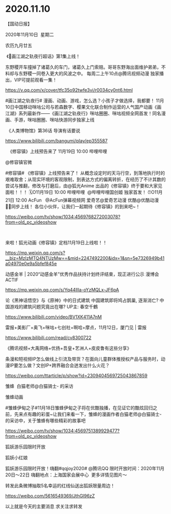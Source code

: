 ﻿#  2020.11.10



【国动日报】


2020年11月10日  星期二


农历九月廿五


 《画江湖之轨夜行超话》第1集上线！


东野稷开车撞掉了诸葛久的车门，诸葛久上门索赔。哥哥东野海出面维护弟弟，不料却与东野稷一同卷入更大的风波之中。
每周二上午10点@腾讯视频动漫 独家播出，VIP可提前观看一集！

https://v.qq.com/x/cover/tfc35o92twfe3vi/r0034cy0nt6.html

#画江湖之轨夜行# 漫画、动画、游戏，怎么选？小孩子才做选择，我都要！
11月10日中国移动咪咕公司与若森数字、樱果文化联合制作运营的人气国产动画《画江湖》系列最新作——《画江湖之轨夜行》咪咕圈圈、咪咕视频全网首发！同名漫画、手游，咪咕圈圈、咪咕快游同步独家上线




 《人类博物馆》第36话 导演有话要说

https://www.bilibili.com/bangumi/play/ep355587

 
《修容镇》上线预告来了 11月19日 10:00 哔哩哔哩  


@修容镇官微                            

#修容镇# 《修容镇》上线预告来了！
从概念设定时的天马行空，到落地执行时的艰难取舍；从现实环境的客观限制，到表达方式的偏离转折，在经历了不计其数的尝试与推翻，修改与打磨后，由@狐光Anime 出品的《修容镇》终于要和大家见面啦！！！
🗓O11月19日 10:00 哔哩哔哩  @哔哩哔哩国创姬 独家首发！
⏰O11月21日 12:00 AcFun   @AcFun弹幕视频网 爱奇艺@爱奇艺动漫 优酷@优酷动漫 🚶🏻同步上线！
各位小伙伴，让我们一起期待《修容镇》的到来吧~！

https://weibo.com/tv/show/1034:4569768272003078?from=old_pc_videoshow

 


来啦！狐光动画《修容镇》定档11月19日上线啦！！

https://mp.weixin.qq.com/s?__biz=MzIzMTQ4NTUzMw==&mid=2247492200&idx=1&sn=5e7326949b41a04970e0e9a5bfef845e


动感金羊 | 2020“动感金羊”优秀作品扶持计划终评结束，现正进行公示
漫博会ACTIF

https://mp.weixin.qq.com/s/Yq44llIa-oYzMQLx-JF6pA




论《黑神话悟空》与《原神》中的日式建筑 中国建筑即将鸠占鹊巢, 逐渐消亡? 中国游戏的建筑问题究竟出在哪? UP主: 春空千鶴

https://www.bilibili.com/video/BV1XK411A7nM

雷报+美影厂+奥飞+咪咕+七创社+啊哈+摩点，11月12日，厦门见 | 雷报

https://www.bilibili.com/read/cv8300722

《腾讯视频+大禹网络+优扬+吾皇+艺洲人+皮皮鲁有这些分享》

条漫和短视频IP怎么做线上引流及带货？在面向儿童群体推授权产品与服务时，动漫IP要怎么做？文创IP+跨界融合会迸发出什么火花？

https://weibo.com/ttarticle/p/show?id=2309404569725043867859

雏蜂  白猫老师@白猫骑士- 的采访

雏蜂动画                  


#雏蜂伊甸之子#11月18日雏蜂伊甸之子将在优酷独播，在见证它的酷炫回归之前，先来点有趣的彩蛋~让我们来看一下，雏蜂的漫画作者白猫老师@白猫骑士- 的采访中，关于雏蜂有哪些精彩的故事吧

https://weibo.com/tv/show/1034:4569751389929477?from=old_pc_videoshow

狐妖游乐园限时开放

狐妖小红娘                      


狐妖游乐园限时开放！嗨翻#qqjoy2020# @腾讯QQ
限时开放时间：2020年11月20日～22日 嗨翻地点：上海国家会展中心  更多详情见图片～

转发此条微博抽取5名幸运的红线仙送出狐妖限量周边！

https://weibo.com/5616549369/JthGl96zZ




以上就是今天的主要消息
求关注求转发










